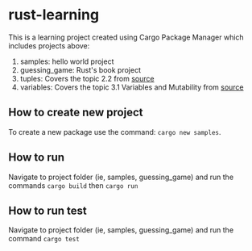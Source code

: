 # rust-learning
This is a learning project created using Cargo Package Manager which includes projects above:
1. samples: hello world project 
2. guessing_game: Rust's book project
3. tuples: Covers the topic 2.2 from [source](https://doc.rust-lang.org/stable/rust-by-example/primitives/tuples.html)
4. variables: Covers the topic 3.1 Variables and Mutability from [source](https://doc.rust-lang.org/book/ch03-01-variables-and-mutability.html)
   
## How to create new project
To create a new package use the command: `cargo new samples`.

## How to run
Navigate to project folder (ie, samples, guessing_game) and run the commands `cargo build` then `cargo run`  

## How to run test
Navigate to project folder (ie, samples, guessing_game) and run the command `cargo test`